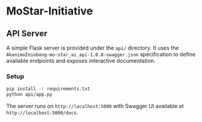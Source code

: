 # MoStar-Initiative

## API Server

A simple Flask server is provided under the `api/` directory. It uses the
`AkanimoIniobong-mo-star_ai_api-1.0.0-swagger.json` specification to define
available endpoints and exposes interactive documentation.

### Setup

```bash
pip install -r requirements.txt
python api/app.py
```

The server runs on `http://localhost:5000` with Swagger UI available at
`http://localhost:5000/docs`.
